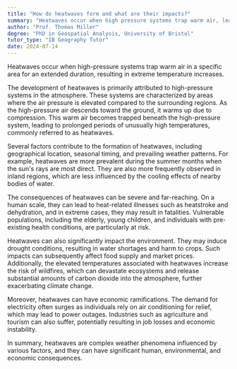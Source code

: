 ```yaml
---
title: "How do heatwaves form and what are their impacts?"
summary: "Heatwaves occur when high pressure systems trap warm air, leading to prolonged periods of extreme temperatures in a specific area."
author: "Prof. Thomas Miller"
degree: "PhD in Geospatial Analysis, University of Bristol"
tutor_type: "IB Geography Tutor"
date: 2024-07-14
---
```


Heatwaves occur when high-pressure systems trap warm air in a specific area for an extended duration, resulting in extreme temperature increases.

The development of heatwaves is primarily attributed to high-pressure systems in the atmosphere. These systems are characterized by areas where the air pressure is elevated compared to the surrounding regions. As the high-pressure air descends toward the ground, it warms up due to compression. This warm air becomes trapped beneath the high-pressure system, leading to prolonged periods of unusually high temperatures, commonly referred to as heatwaves.

Several factors contribute to the formation of heatwaves, including geographical location, seasonal timing, and prevailing weather patterns. For example, heatwaves are more prevalent during the summer months when the sun's rays are most direct. They are also more frequently observed in inland regions, which are less influenced by the cooling effects of nearby bodies of water.

The consequences of heatwaves can be severe and far-reaching. On a human scale, they can lead to heat-related illnesses such as heatstroke and dehydration, and in extreme cases, they may result in fatalities. Vulnerable populations, including the elderly, young children, and individuals with pre-existing health conditions, are particularly at risk.

Heatwaves can also significantly impact the environment. They may induce drought conditions, resulting in water shortages and harm to crops. Such impacts can subsequently affect food supply and market prices. Additionally, the elevated temperatures associated with heatwaves increase the risk of wildfires, which can devastate ecosystems and release substantial amounts of carbon dioxide into the atmosphere, further exacerbating climate change.

Moreover, heatwaves can have economic ramifications. The demand for electricity often surges as individuals rely on air conditioning for relief, which may lead to power outages. Industries such as agriculture and tourism can also suffer, potentially resulting in job losses and economic instability.

In summary, heatwaves are complex weather phenomena influenced by various factors, and they can have significant human, environmental, and economic consequences.
    